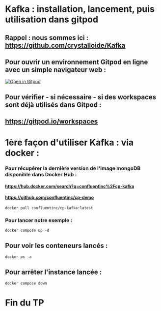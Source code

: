 # Kafka : installation, lancement, puis utilisation dans gitpod

## Rappel : nous sommes ici : https://github.com/crystalloide/Kafka

## Pour ouvrir un environnement Gitpod en ligne avec un simple navigateur web : 

[![Open in Gitpod](https://gitpod.io/button/open-in-gitpod.svg)](https://gitpod.io/#https://github.com/crystalloide/Kafka)

## Pour vérifier - si nécessaire - si des workspaces sont déjà utilisés dans Gitpod :

## https://gitpod.io/workspaces

# 1ère façon d'utiliser Kafka : via docker : 

### Pour récupérer la dernière version de l'image mongoDB disponible dans Docker Hub : 

####  https://hub.docker.com/search?q=confluentinc%2Fcp-kafka

#### https://github.com/confluentinc/cp-demo


    docker pull confluentinc/cp-kafka:latest

### Pour lancer notre exemple :

    docker compose up -d 
    
## Pour voir les conteneurs lancés :

    docker ps -a

## Pour arrêter l'instance lancée : 

    docker compose down

# Fin du TP
